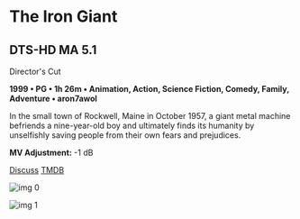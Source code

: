 # The Iron Giant

## DTS-HD MA 5.1

Director's Cut

**1999 • PG • 1h 26m • Animation, Action, Science Fiction, Comedy, Family, Adventure • aron7awol**

In the small town of Rockwell, Maine in October 1957, a giant metal machine befriends a nine-year-old boy and ultimately finds its humanity by unselfishly saving people from their own fears and prejudices.

**MV Adjustment:** -1 dB

[Discuss](https://www.avsforum.com/threads/bass-eq-for-filtered-movies.2995212/post-57824822)  [TMDB](10386)

![img 0](https://i.imgur.com/jweQzna.jpg)

![img 1](https://i.imgur.com/mvxazhL.jpg)

